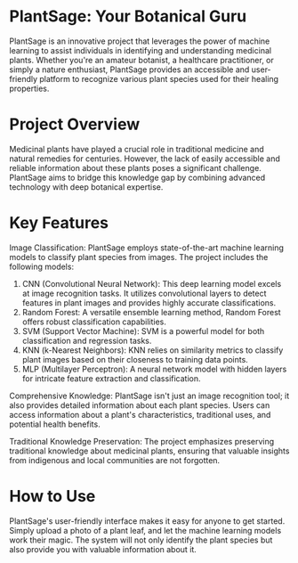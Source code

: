 # PlantSage: Your Botanical Guru

PlantSage is an innovative project that leverages the power of machine learning to assist individuals in identifying and understanding medicinal plants. Whether you're an amateur botanist, a healthcare practitioner, or simply a nature enthusiast, PlantSage provides an accessible and user-friendly platform to recognize various plant species used for their healing properties.

# Project Overview

Medicinal plants have played a crucial role in traditional medicine and natural remedies for centuries. However, the lack of easily accessible and reliable information about these plants poses a significant challenge. PlantSage aims to bridge this knowledge gap by combining advanced technology with deep botanical expertise.

# Key Features

Image Classification: PlantSage employs state-of-the-art machine learning models to classify plant species from images. The project includes the following models:

1. CNN (Convolutional Neural Network): This deep learning model excels at image recognition tasks. It utilizes convolutional layers to detect features in plant images and provides highly accurate classifications.
2. Random Forest: A versatile ensemble learning method, Random Forest offers robust classification capabilities.
3. SVM (Support Vector Machine): SVM is a powerful model for both classification and regression tasks.
4. KNN (k-Nearest Neighbors): KNN relies on similarity metrics to classify plant images based on their closeness to training data points.
5. MLP (Multilayer Perceptron): A neural network model with hidden layers for intricate feature extraction and classification.
   
Comprehensive Knowledge: PlantSage isn't just an image recognition tool; it also provides detailed information about each plant species. Users can access information about a plant's characteristics, traditional uses, and potential health benefits.

Traditional Knowledge Preservation: The project emphasizes preserving traditional knowledge about medicinal plants, ensuring that valuable insights from indigenous and local communities are not forgotten.

# How to Use

PlantSage's user-friendly interface makes it easy for anyone to get started. Simply upload a photo of a plant leaf, and let the machine learning models work their magic. The system will not only identify the plant species but also provide you with valuable information about it.
